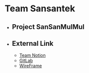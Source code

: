 # Team Sansantek

+ ## Project SanSanMulMul

+ ## External Link
    + [Team Notion](https://www.notion.so/D111-f5fd36452f8d45da86aada62fde4b305)
    + [GitLab](https://lab.ssafy.com/s11-webmobile4-sub2/S11P12D111)
    + [WireFrame](https://www.figma.com/design/gAoSFIFu7YtqJvNz50waCD/Wireframe?node-id=0-1&t=RIKIc9eV558brQpf-0)
